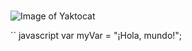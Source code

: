 # 
![Image of Yaktocat](https://octodex.github.com/images/yaktocat.png)

`` javascript
var myVar = "¡Hola, mundo!";
```
